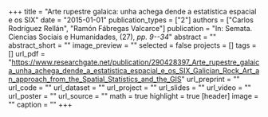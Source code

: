 +++
title = "Arte rupestre galaica: unha achega dende a estatística espacial e os SIX"
date = "2015-01-01"
publication_types = ["2"]
authors = ["Carlos Rodríguez Rellán", "Ramón Fábregas Valcarce"]
publication = "In: Semata. Ciencias Sociais e Humanidades, (27), _pp. 9--34_"
abstract = ""
abstract_short = ""
image_preview = ""
selected = false
projects = []
tags = []
url_pdf = "https://www.researchgate.net/publication/290428397_Arte_rupestre_galaica_unha_achega_dende_a_estatistica_espacial_e_os_SIX_Galician_Rock_Art_an_approach_from_the_Spatial_Statistics_and_the_GIS"
url_preprint = ""
url_code = ""
url_dataset = ""
url_project = ""
url_slides = ""
url_video = ""
url_poster = ""
url_source = ""
math = true
highlight = true
[header]
image = ""
caption = ""
+++
